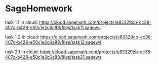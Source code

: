 # SageHomework

task 1.1 in cloud:
https://cloud.sagemath.com/projects/e83329cb-cc38-407c-b428-e50c1e2c6a88/files/task11.sagews

task 1.2 in cloud:
https://cloud.sagemath.com/projects/e83329cb-cc38-407c-b428-e50c1e2c6a88/files/task12.sagews

task 2.1 in cloud:
https://cloud.sagemath.com/projects/e83329cb-cc38-407c-b428-e50c1e2c6a88/files/task21.sagews

